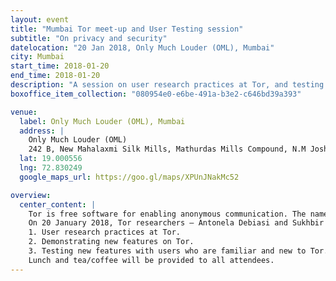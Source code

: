 ```yaml
---
layout: event
title: "Mumbai Tor meet-up and User Testing session"
subtitle: "On privacy and security"
datelocation: "20 Jan 2018, Only Much Louder (OML), Mumbai"
city: Mumbai
start_time: 2018-01-20
end_time: 2018-01-20
description: "A session on user research practices at Tor, and testing new features."
boxoffice_item_collection: "080954e0-e6be-491a-b3e2-c646bd39a393"

venue:
  label: Only Much Louder (OML), Mumbai
  address: |
    Only Much Louder (OML)
    242 B, New Mahalaxmi Silk Mills, Mathurdas Mills Compound, N.M Joshi Marg, Lower Parel, Mumbai, Maharashtra 400013
  lat: 19.000556
  lng: 72.830249
  google_maps_url: https://goo.gl/maps/XPUnJNakMc52

overview:
  center_content: |
    Tor is free software for enabling anonymous communication. The name is derived from an acronym for the original software project name "The Onion Router". 
    On 20 January 2018, Tor researchers – Antonela Debiasi and Sukhbir Singh – will be in Mumbai, speaking about:
    1. User research practices at Tor. 
    2. Demonstrating new features on Tor. 
    3. Testing new features with users who are familiar and new to Tor. 
    Lunch and tea/coffee will be provided to all attendees. 
---
```

